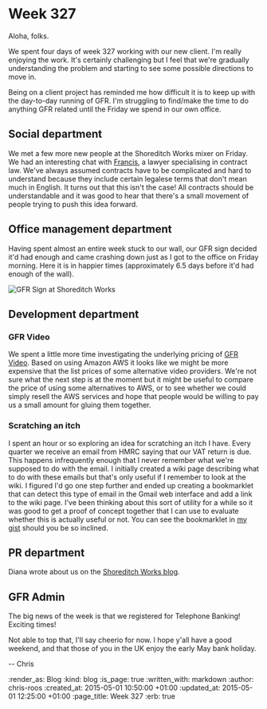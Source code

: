Week 327
========

Aloha, folks.

We spent four days of week 327 working with our new client. I'm really enjoying the work. It's certainly challenging but I feel that we're gradually understanding the problem and starting to see some possible directions to move in.

Being on a client project has reminded me how difficult it is to keep up with the day-to-day running of GFR. I'm struggling to find/make the time to do anything GFR related until the Friday we spend in our own office.

## Social department

We met a few more new people at the Shoreditch Works mixer on Friday. We had an interesting chat with [Francis][], a lawyer specialising in contract law. We've always assumed contracts have to be complicated and hard to understand because they include certain legalese terms that don't mean much in English. It turns out that this isn't the case! All contracts should be understandable and it was good to hear that there's a small movement of people trying to push this idea forward.

## Office management department

Having spent almost an entire week stuck to our wall, our GFR sign decided it'd had enough and came crashing down just as I got to the office on Friday morning. Here it is in happier times (approximately 6.5 days before it'd had enough of the wall).

![GFR Sign at Shoreditch Works][gfr-sign-at-sw]

## Development department

### GFR Video

We spent a little more time investigating the underlying pricing of [GFR Video][]. Based on using Amazon AWS it looks like we might be more expensive that the list prices of some alternative video providers. We're not sure what the next step is at the moment but it might be useful to compare the price of using some alternatives to AWS, or to see whether we could simply resell the AWS services and hope that people would be willing to pay us a small amount for gluing them together.

### Scratching an itch

I spent an hour or so exploring an idea for scratching an itch I have. Every quarter we receive an email from HMRC saying that our VAT return is due. This happens infrequently enough that I never remember what we're supposed to do with the email. I initially created a wiki page describing what to do with these emails but that's only useful if I remember to look at the wiki. I figured I'd go one step further and ended up creating a bookmarklet that can detect this type of email in the Gmail web interface and add a link to the wiki page. I've been thinking about this sort of utility for a while so it was good to get a proof of concept together that I can use to evaluate whether this is actually useful or not. You can see the bookmarklet in [my gist][] should you be so inclined.

## PR department

Diana wrote about us on the [Shoreditch Works blog][sw-blog-gfr].

## GFR Admin

The big news of the week is that we registered for Telephone Banking! Exciting times!

Not able to top that, I'll say cheerio for now. I hope y'all have a good weekend, and that those of you in the UK enjoy the early May bank holiday.

-- Chris

[Francis]: http://www.francisdavey.co.uk/
[gfr-sign-at-sw]: <%= image_path('blog/2015-04-17-gfr-sign-at-shoreditch-works.jpg') %>
[GFR Video]: https://video.gofreerange.com/about
[my gist]: https://gist.github.com/chrisroos/8840a1d9c506236b57fb
[sw-blog-gfr]: http://shoreditchworks.com/new-member-profile-go-free-range/

:render_as: Blog
:kind: blog
:is_page: true
:written_with: markdown
:author: chris-roos
:created_at: 2015-05-01 10:50:00 +01:00
:updated_at: 2015-05-01 12:25:00 +01:00
:page_title: Week 327
:erb: true
